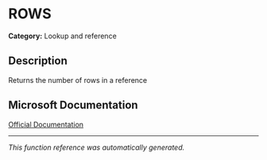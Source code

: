 # ROWS

**Category:** Lookup and reference

## Description
Returns the number of rows in a reference

## Microsoft Documentation
[Official Documentation](https://support.microsoft.com//en-us/office/rows-function-b592593e-3fc2-47f2-bec1-bda493811597)

---
*This function reference was automatically generated.*
